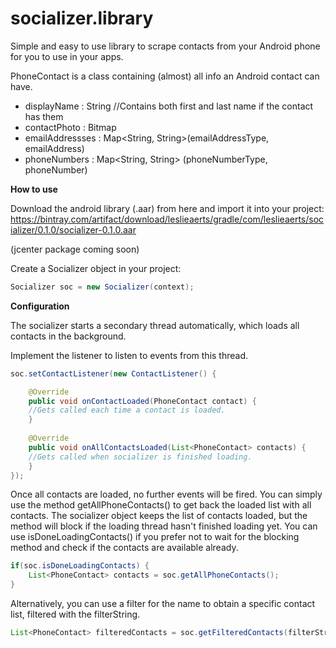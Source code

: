 socializer.library
==============

Simple and easy to use library to scrape contacts from your Android phone for you to use in your apps.

PhoneContact is a class containing (almost) all info an Android contact can have.
* displayName : String //Contains both first and last name if the contact has them
* contactPhoto : Bitmap
* emailAddressses : Map<String, String>(emailAddressType, emailAddress)
* phoneNumbers : Map<String, String> (phoneNumberType, phoneNumber)

<b>How to use</b>

Download the android library (.aar) from here and import it into your project:
https://bintray.com/artifact/download/leslieaerts/gradle/com/leslieaerts/socializer/0.1.0/socializer-0.1.0.aar

(jcenter package coming soon)

Create a Socializer object in your project:
```java
Socializer soc = new Socializer(context);
``` 

<b>Configuration</b>

The socializer starts a secondary thread automatically, which loads all contacts in the background.

Implement the listener to listen to events from this thread.

```java	
soc.setContactListener(new ContactListener() {

	@Override
	public void onContactLoaded(PhoneContact contact) {
	//Gets called each time a contact is loaded.
	}
		
	@Override
	public void onAllContactsLoaded(List<PhoneContact> contacts) {
	//Gets called when socializer is finished loading.
	}
});
```

Once all contacts are loaded, no further events will be fired. You can simply use the method getAllPhoneContacts() to get back the loaded list with all contacts. The socializer object keeps the list of contacts loaded, but the method will block if the loading thread hasn't finished loading yet. You can use isDoneLoadingContacts() if you prefer not to wait for the blocking method and check if the contacts are available already.

```java	
if(soc.isDoneLoadingContacts) {
	List<PhoneContact> contacts = soc.getAllPhoneContacts();
}
``` 
Alternatively, you can use a filter for the name to obtain a specific contact list, filtered with the filterString.
```java	
List<PhoneContact> filteredContacts = soc.getFilteredContacts(filterString);
```

